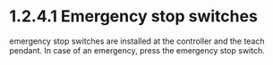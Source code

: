﻿# 1.2.4.1 Emergency stop switches

emergency stop switches are installed at the controller and the teach pendant. In case of an emergency, press the emergency stop switch.

